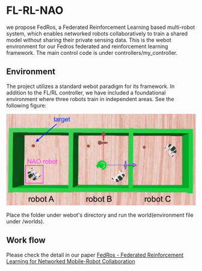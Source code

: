 # FL-RL-NAO

we propose FedRos, a Federated Reinforcement Learning based multi-robot system, which enables networked robots collaboratively to train a shared model without sharing their private sensing data. 
This is the webot environment for our Fedros federated and reinforcement learning framework. The main control code is under controllers/my_controller.

## Environment

The project utilizes a standard webot paradigm for its framework. In addition to the FL/RL controller, we have included a foundational environment where three robots train in independent areas. See the following figure:

<p align="center">
  <img src="env_overview.jpg" alt="Env set up" width="600">
</p>

Place the folder under webot's directory and run the world(environment file under /worlds). 

## Work flow

Please check the detail in our paper [FedRos - Federated Reinforcement Learning
for Networked Mobile-Robot Collaboration](https://www.researchgate.net/profile/Wenli-Xiao-6/publication/371935017_Poster_FedRos_-Federated_Reinforcement_Learning_for_Networked_Mobile-Robot_Collaboration/links/649c32f68de7ed28ba615e8a/Poster-FedRos-Federated-Reinforcement-Learning-for-Networked-Mobile-Robot-Collaboration.pdf)


